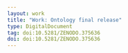 ```yaml
---
layout: work
title: "Work: Ontology final release"
type: DigitalDocument
tag: doi:10.5281/ZENODO.375636
doi: doi:10.5281/ZENODO.375636
---
```

